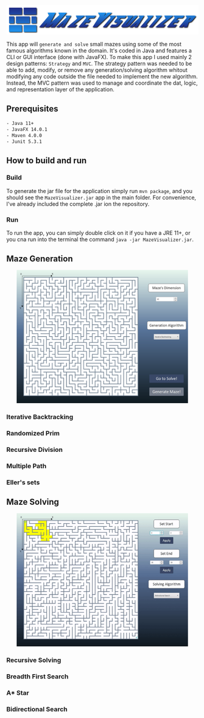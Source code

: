<div align="center">
  <img src="https://github.com/EdoStoppa/EdoStoppa/blob/main/imgs/MazeVisualizer/title.png?raw=true" alt="title">
</div>

This app will `generate and solve` small mazes using some of the most famous algorithms known in the domain.
It's coded in Java and features a CLI or GUI interface (done with JavaFX). To make this app I used mainly 2 design patterns: `Strategy` and  `MVC`. The strategy
pattern was needed to be able to add, modify, or remove any generation/solving algorithm whitout modifying any code outside the file needed to implement the
new algorithm. Instead, the MVC pattern was used to manage and coordinate the dat, logic, and representation layer of the application.

## Prerequisites
```
- Java 11+
- JavaFX 14.0.1
- Maven 4.0.0
- Junit 5.3.1
```
## How to build and run

### Build
To generate the jar file for the application simply run `mvn package`, and you should see the `MazeVisualizer.jar` app in the main folder. For convenience,
I've already included the complete .jar ion the repository.

### Run
To run the app, you can simply double click on it if you have a JRE 11+, or you cna run into the terminal the command `java -jar MazeVisualizer.jar`.

## Maze Generation
<div align="center">
  <img src="https://github.com/EdoStoppa/EdoStoppa/blob/main/imgs/MazeVisualizer/generation.png?raw=true" alt="Maze Generation" width="450" height="350">
</div>

### Iterative Backtracking
### Randomized Prim
### Recursive Division
### Multiple Path
### Eller's sets

## Maze Solving
<div align="center">
  <img src="https://github.com/EdoStoppa/EdoStoppa/blob/main/imgs/MazeVisualizer/solving.gif?raw=true" alt="Maze Solving" width="450" height="350">
</div>

### Recursive Solving
### Breadth First Search
### A* Star
### Bidirectional Search




